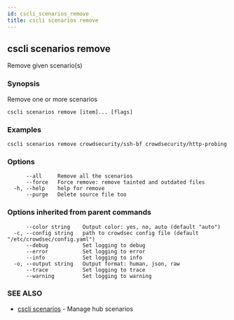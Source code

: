 ```yaml
---
id: cscli_scenarios_remove
title: cscli scenarios remove
---
```

## cscli scenarios remove

Remove given scenario(s)

### Synopsis

Remove one or more scenarios

```
cscli scenarios remove [item]... [flags]
```

### Examples

```
cscli scenarios remove crowdsecurity/ssh-bf crowdsecurity/http-probing
```

### Options

```
      --all     Remove all the scenarios
      --force   Force remove: remove tainted and outdated files
  -h, --help    help for remove
      --purge   Delete source file too
```

### Options inherited from parent commands

```
      --color string    Output color: yes, no, auto (default "auto")
  -c, --config string   path to crowdsec config file (default "/etc/crowdsec/config.yaml")
      --debug           Set logging to debug
      --error           Set logging to error
      --info            Set logging to info
  -o, --output string   Output format: human, json, raw
      --trace           Set logging to trace
      --warning         Set logging to warning
```

### SEE ALSO

* [cscli scenarios](/cscli/cscli_scenarios.md)	 - Manage hub scenarios

